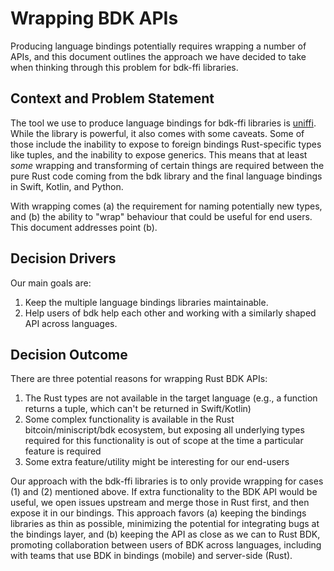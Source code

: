 # Wrapping BDK APIs

Producing language bindings potentially requires wrapping a number of APIs, and this document outlines the approach we have decided to take when thinking through this problem for bdk-ffi libraries.

## Context and Problem Statement

The tool we use to produce language bindings for bdk-ffi libraries is [uniffi]. While the library is powerful, it also comes with some caveats. Some of those include the inability to expose to foreign bindings Rust-specific types like tuples, and the inability to expose generics. This means that at least _some_ wrapping and transforming of certain things are required between the pure Rust code coming from the bdk library and the final language bindings in Swift, Kotlin, and Python.

With wrapping comes (a) the requirement for naming potentially new types, and (b) the ability to "wrap" behaviour that could be useful for end users. This document addresses point (b).

## Decision Drivers

Our main goals are:
1. Keep the multiple language bindings libraries maintainable.
2. Help users of bdk help each other and working with a similarly shaped API across languages.

## Decision Outcome

There are three potential reasons for wrapping Rust BDK APIs:
1. The Rust types are not available in the target language (e.g., a function returns a tuple, which can't be returned in Swift/Kotlin)
2. Some complex functionality is available in the Rust bitcoin/miniscript/bdk ecosystem, but exposing all underlying types required for this functionality is out of scope at the time a particular feature is required
3. Some extra feature/utility might be interesting for our end-users

Our approach with the bdk-ffi libraries is to only provide wrapping for cases (1) and (2) mentioned above. If extra functionality to the BDK API would be useful, we open issues upstream and merge those in Rust first, and then expose it in our bindings. This approach favors (a) keeping the bindings libraries as thin as possible, minimizing the potential for integrating bugs at the bindings layer, and (b) keeping the API as close as we can to Rust BDK, promoting collaboration between users of BDK across languages, including with teams that use BDK in bindings (mobile) and server-side (Rust).

[uniffi]: https://github.com/mozilla/uniffi-rs/

